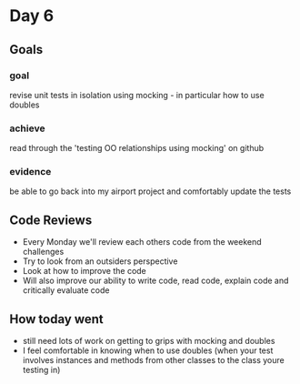 # Day 6
## Goals 
### goal 
revise unit tests in isolation using mocking  - in particular how to use doubles
### achieve 
read through the 'testing OO relationships using mocking' on github
### evidence 
be able to go back into my airport project and comfortably update the tests

## Code Reviews 

- Every Monday we'll review each others code from the weekend challenges
- Try to look from an outsiders perspective
- Look at how to improve the code
- Will also improve our ability to write code, read code, explain code and critically evaluate code

## How today went
- still need lots of work on getting to grips with mocking and doubles
- I feel comfortable in knowing when to use doubles (when your test involves instances and methods from other classes to the class youre testing in)
